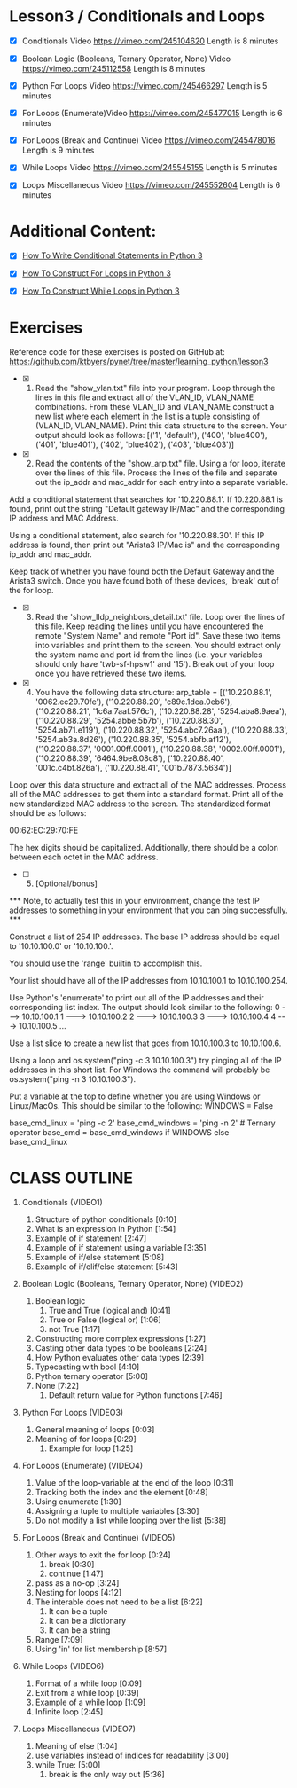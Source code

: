 # Lesson3 / Conditionals and Loops

- [x] Conditionals
Video https://vimeo.com/245104620
Length is 8 minutes
 
- [x] Boolean Logic (Booleans, Ternary Operator, None)
Video https://vimeo.com/245112558
Length is 8 minutes
 
- [x] Python For Loops
Video https://vimeo.com/245466297
Length is 5 minutes
 
- [x] For Loops (Enumerate)​
Video https://vimeo.com/245477015
Length is 6 minutes
 
- [x] For Loops (Break and Continue)
Video https://vimeo.com/245478016
Length is 9 minutes
 
- [x] While Loops
Video https://vimeo.com/245545155
Length is 5 minutes
 
- [x] Loops Miscellaneous
Video https://vimeo.com/245552604
Length is 6 minutes


# Additional Content:

- [x] [How To Write Conditional Statements in Python 3​​](https://t.dripemail2.com/c/eyJhY2NvdW50X2lkIjoiNDI1NDQ5NyIsImRlbGl2ZXJ5X2lkIjoiOXh5OHZzdDFqcHFmNW5qZHl5cXQiLCJ1cmwiOiJodHRwczovL3d3dy5kaWdpdGFsb2NlYW4uY29tL2NvbW11bml0eS90dXRvcmlhbHMvaG93LXRvLXdyaXRlLWNvbmRpdGlvbmFsLXN0YXRlbWVudHMtaW4tcHl0aG9uLTMtMj9fX3M9OGN2cHNtd2pwc3ZuZjI4eXR3Z2EifQ)

- [x] [How To Construct For Loops in Python 3](https://t.dripemail2.com/c/eyJhY2NvdW50X2lkIjoiNDI1NDQ5NyIsImRlbGl2ZXJ5X2lkIjoiOXh5OHZzdDFqcHFmNW5qZHl5cXQiLCJ1cmwiOiJodHRwczovL3d3dy5kaWdpdGFsb2NlYW4uY29tL2NvbW11bml0eS90dXRvcmlhbHMvaG93LXRvLWNvbnN0cnVjdC1mb3ItbG9vcHMtaW4tcHl0aG9uLTM_X19zPThjdnBzbXdqcHN2bmYyOHl0d2dhIn0)

- [x] [How To Construct While Loops in Python 3](https://t.dripemail2.com/c/eyJhY2NvdW50X2lkIjoiNDI1NDQ5NyIsImRlbGl2ZXJ5X2lkIjoiOXh5OHZzdDFqcHFmNW5qZHl5cXQiLCJ1cmwiOiJodHRwczovL3d3dy5kaWdpdGFsb2NlYW4uY29tL2NvbW11bml0eS90dXRvcmlhbHMvaG93LXRvLWNvbnN0cnVjdC13aGlsZS1sb29wcy1pbi1weXRob24tMz9fX3M9OGN2cHNtd2pwc3ZuZjI4eXR3Z2EifQ)


# Exercises

Reference code for these exercises is posted on GitHub at:
https://github.com/ktbyers/pynet/tree/master/learning_python/lesson3


- [x] 1. Read the "show_vlan.txt" file into your program. Loop through the lines in this file and extract all of the VLAN_ID, VLAN_NAME combinations. From these VLAN_ID and VLAN_NAME construct a new list where each element in the list is a tuple consisting of (VLAN_ID, VLAN_NAME). Print this data structure to the screen. Your output should look as follows:
[('1', 'default'),
 ('400', 'blue400'),
 ('401', 'blue401'),
 ('402', 'blue402'),
 ('403', 'blue403')]

- [x] 2. Read the contents of the "show_arp.txt" file. Using a for loop, iterate over the lines of this file. Process the lines of the file and separate out the ip_addr and mac_addr for each entry into a separate variable.

Add a conditional statement that searches for '10.220.88.1'. If 10.220.88.1 is found, print out the string "Default gateway IP/Mac" and the corresponding IP address and MAC Address.

Using a conditional statement, also search for '10.220.88.30'. If this IP address is found, then print out "Arista3 IP/Mac is" and the corresponding ip_addr and mac_addr.

Keep track of whether you have found both the Default Gateway and the Arista3 switch. Once you have found both of these devices, 'break' out of the for loop.


- [x] 3.  Read the 'show_lldp_neighbors_detail.txt' file. Loop over the lines of this file. Keep reading the lines until you have encountered the remote "System Name" and remote "Port id". Save these two items into variables and print them to the screen. You should extract only the system name and port id from the lines (i.e. your variables should only have 'twb-sf-hpsw1' and '15'). Break out of your loop once you have retrieved these two items.


- [x] 4. You have the following data structure:
arp_table = [('10.220.88.1', '0062.ec29.70fe'),
 ('10.220.88.20', 'c89c.1dea.0eb6'),
 ('10.220.88.21', '1c6a.7aaf.576c'),
 ('10.220.88.28', '5254.aba8.9aea'),
 ('10.220.88.29', '5254.abbe.5b7b'),
 ('10.220.88.30', '5254.ab71.e119'),
 ('10.220.88.32', '5254.abc7.26aa'),
 ('10.220.88.33', '5254.ab3a.8d26'),
 ('10.220.88.35', '5254.abfb.af12'),
 ('10.220.88.37', '0001.00ff.0001'),
 ('10.220.88.38', '0002.00ff.0001'),
 ('10.220.88.39', '6464.9be8.08c8'),
 ('10.220.88.40', '001c.c4bf.826a'),
 ('10.220.88.41', '001b.7873.5634')] 

Loop over this data structure and extract all of the MAC addresses. Process all of the MAC addresses to get them into a standard format. Print all of the new standardized MAC address to the screen. The standardized format should be as follows:

00:62:EC:29:70:FE

The hex digits should be capitalized. Additionally, there should be a colon between each octet in the MAC address.


- [ ] 5. [Optional/bonus] 

*** Note, to actually test this in your environment, change the test IP addresses to something in your environment that you can ping successfully. ***

Construct a list of 254 IP addresses. The base IP address should be equal to '10.10.100.0' or '10.10.100.'.

You should use the 'range' builtin to accomplish this.

Your list should have all of the IP addresses from 10.10.100.1 to 10.10.100.254.

Use Python's 'enumerate' to print out all of the IP addresses and their corresponding list index. The output should look similar to the following: 
0 ---> 10.10.100.1
1 ---> 10.10.100.2
2 ---> 10.10.100.3
3 ---> 10.10.100.4
4 ---> 10.10.100.5
...

Use a list slice to create a new list that goes from 10.10.100.3 to 10.10.100.6.

Using a loop and os.system("ping -c 3 10.10.100.3") try pinging all of the IP addresses in this short list. For Windows the command will probably be os.system("ping -n 3 10.10.100.3").

Put a variable at the top to define whether you are using Windows or Linux/MacOs. This should be similar to the following:
WINDOWS = False

base_cmd_linux = 'ping -c 2'
base_cmd_windows = 'ping -n 2'
\# Ternary operator
base_cmd = base_cmd_windows if WINDOWS else base_cmd_linux


# CLASS OUTLINE
 

1. Conditionals (VIDEO1)
   1. Structure of python conditionals   [0:10]
   2. What is an expression in Python   [1:54]
   3. Example of if statement [2:47]
   4. Example of if statement using a variable   [3:35]
   5. Example of if/else statement   [5:08]
   6. Example of if/elif/else statement   [5:43]

2. Boolean Logic (Booleans, Ternary Operator, None) (VIDEO2)
   1. Boolean logic
      1. True and True (logical and)   [0:41]
      2. True or False (logical or)   [1:06]
      3. not True   [1:17]
   2. Constructing more complex expressions   [1:27]
   3. Casting other data types to be booleans   [2:24]
   4. How Python evaluates other data types   [2:39]
   5. Typecasting with bool   [4:10]
   6. Python ternary operator   [5:00]
   7. None   [7:22]
      1. Default return value for Python functions   [7:46]

3. Python For Loops (VIDEO3)
   1. General meaning of loops   [0:03]
   2. Meaning of for loops   [0:29]
      1. Example for loop   [1:25]

4. For Loops (Enumerate) (VIDEO4)
   1. Value of the loop-variable at the end of the loop   [0:31]
   2. Tracking both the index and the element   [0:48]
   3. Using enumerate   [1:30]
   4. Assigning a tuple to multiple variables   [3:30]
   5. Do not modify a list while looping over the list   [5:38]

5. For Loops (Break and Continue) (VIDEO5)  
   1. Other ways to exit the for loop   [0:24]
      1. break   [0:30]
      2. continue   [1:47]  
   2. pass as a no-op   [3:24]
   3. Nesting for loops   [4:12]
   4. The interable does not need to be a list   [6:22]
      1. It can be a tuple   
      2. It can be a dictionary   
      3. It can be a string   
   5. Range    [7:09]
   6. Using 'in' for list membership   [8:57]

6. While Loops (VIDEO6)
   1. Format of a while loop   [0:09]
   2. Exit from a while loop [0:39]
   3. Example of a while loop   [1:09]
   4. Infinite loop   [2:45]

7. Loops Miscellaneous (VIDEO7)
   1. Meaning of else   [1:04]
   2. use variables instead of indices for readability   [3:00]
   3. while True:   [5:00]
      1. break is the only way out   [5:36]
